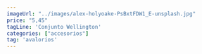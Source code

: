 ```yaml
---
imageUrl: "../images/alex-holyoake-PsBxtFDW1_E-unsplash.jpg"
price: "5,45"
tagLine: 'Conjunto Wellington'
categories: ["accesorios"]
tag: 'avalorios'
---
```

